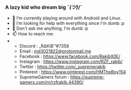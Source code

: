 ### A lazy kid who dream big ¯_(ツ)_/¯
- 🔭 I’m currently playing around with Android and Linux.
- 🤔 I’m looking for help with everything since I'm dumb :p
- 💬 Don't ask me anything, I'm dumb :p
- 📫 How to reach me: 
- 
  + Discord : _RΔKiB™#7358
  + Email : md3021822@protonmail.me
  + Facebook : https://www.facebook.com/RakibX0E/
  + Instagram : https://www.instagram.com/RZF_rakib/
  + Twitter : https://twitter.com/_supremerakib
  + Pinterest : https://www.pinterest.com/HMTheBoy154
  + SupremeGamers forum : https://supreme-gamers.com/m/rzfrakib.44390/
